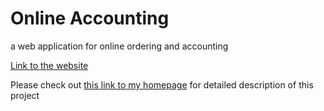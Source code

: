 # Online Accounting
a web application for online ordering and accounting


[Link to the website](http://www.cs.colostate.edu/~lisaxu/meal/index.php)


Please check out [this link to my homepage](http://www.zichunxu.com/cs_account.html) for detailed description of this project
